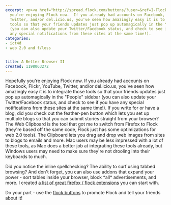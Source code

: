 ```yaml
---
excerpt: <p><a href="http://spread.flock.com/buttons/?user=&ref=I-Flock.gif"></a>Hopefully
  you're enjoying Flock now.  If you already had accounts on Facebook, Flickr, YouTube,
  Twitter, and/or del.icio.us, you've seen how amazingly easy it is to integrate those
  tools so that your friends updates just pop up automagically in the "People" sidebar
  (you can also update your Twitter/Facebook status, and check to see if you have
  any special notifications from these sites at the same time!).
categories:
- ict4d
- web 2.0 and f/loss


title: A Better Browser II
created: 1198063272
---
```

<p><a href="http://spread.flock.com/buttons/?user=&ref=I-Flock.gif"></a>Hopefully you're enjoying Flock now.  If you already had accounts on Facebook, Flickr, YouTube, Twitter, and/or del.icio.us, you've seen how amazingly easy it is to integrate those tools so that your friends updates just pop up automagically in the "People" sidebar (you can also update your Twitter/Facebook status, and check to see if you have any special notifications from these sites at the same time!).  If you write for or have a blog, did you check out the feather-pen button which lets you set up multiple blogs so that you can submit stories straight from your browser?  The Web Clipboard is the tool that got me to switch from Firefox to Flock (they're based off the same code, Flock just has some optimizations for web 2.0 tools).  The Clipboard lets you drag and drop web images from sites to blogs to emails and more.  Mac users may be less impressed with a lot of these tools, as Mac does a better job at integrating these tools already, but Windows users may need to make sure they're not drooling into their keyboards to much.</p>

<p>Did you notice the inline spellchecking?  The ability to surf using tabbed browsing?  And don't forget, you can also use addons that expand your power - sort tables inside your browser, block *all* advertisements, and more.  I created <a href="http://joncamfield.com/oss/addons.html">a list of great firefox / flock extensions</a> you can start with.</p>

<p>Do your part - use the <a href="http://www.flock.com/buttons">flock buttons</a> to promote Flock and tell your friends about it!</p>
